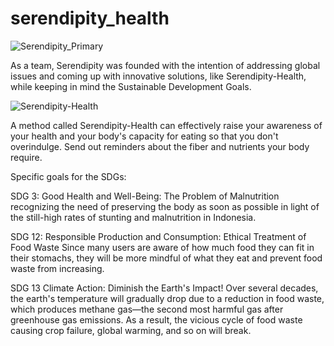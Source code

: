 # serendipity_health

![Serendipity_Primary](https://github.com/Skyhonze/serendipity_health/assets/103993379/f965d994-c1e8-4100-8faa-30f1385469cb)

As a team, Serendipity was founded with the intention of addressing global issues and coming up with innovative solutions, like Serendipity-Health, while keeping in mind the Sustainable Development Goals.

![Serendipity-Health](https://github.com/Skyhonze/serendipity_health/assets/103993379/f75798e5-676e-4a30-be1c-a7da0d953db6)

A method called Serendipity-Health can effectively raise your awareness of your health and your body's capacity for eating so that you don't overindulge. Send out reminders about the fiber and nutrients your body require.

Specific goals for the SDGs:

SDG 3: Good Health and Well-Being: The Problem of Malnutrition
   recognizing the need of preserving the body as soon as possible in light of the still-high rates of stunting and malnutrition in Indonesia.


SDG 12: Responsible Production and Consumption: Ethical Treatment of Food Waste
   Since many users are aware of how much food they can fit in their stomachs, they will be more mindful of what they eat and prevent food waste from increasing.

SDG 13 Climate Action: Diminish the Earth's Impact!
   Over several decades, the earth's temperature will gradually drop due to a reduction in food waste, which produces methane gas—the second most harmful gas after greenhouse gas emissions. As a result, the vicious cycle of food waste causing crop failure, global warming, and so on will break.
